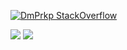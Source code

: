 
[![DmPrkp StackOverflow](https://github-readme-stackoverflow.vercel.app/?userID=13093495&layout=compact&theme=dark)](https://stackoverflow.com/users/13093495/dm-prkp)

![](http://github-profile-summary-cards.vercel.app/api/cards/most-commit-language?username=DmPrkp&theme=dark)
![](http://github-profile-summary-cards.vercel.app/api/cards/repos-per-language?username=DmPrkp&theme=dark)